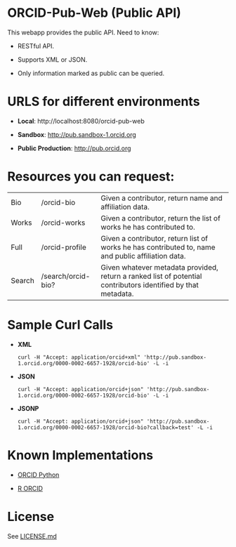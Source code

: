 # ORCID-Pub-Web (Public API)
This webapp provides the public API. Need to know:

* RESTful API.

* Supports XML or JSON.

* Only information marked as public can be queried. 


# URLS for different environments

* **Local**: http://localhost:8080/orcid-pub-web

* **Sandbox**: http://pub.sandbox-1.orcid.org

* **Public Production**: http://pub.orcid.org

# Resources you can request:
<table><tbody>
<tr>
<td>Bio</td>
<td>/orcid-bio</td>
<td>Given a contributor, return name and affiliation data.</td>
</tr>

<tr>
<td>Works</td>
<td>/orcid-works</td>
<td>Given a contributor, return the list of works he has contributed to.</td>
</tr>

<tr>
<td>Full</td>
<td>/orcid-profile</td>
<td>Given a contributor, return list of works he has contributed to, name and public affiliation data.</td>
</tr>

<tr>
<td>Search</td>
<td>/search/orcid-bio?</td>
<td>Given whatever metadata provided, return a ranked list of potential contributors identified by that metadata.</td>
</tr>
</tbody></table>


# Sample Curl Calls

* **XML**
    ```
    curl -H "Accept: application/orcid+xml" 'http://pub.sandbox-1.orcid.org/0000-0002-6657-1928/orcid-bio' -L -i
    ```
    
* **JSON**
    ```
    curl -H "Accept: application/orcid+json" 'http://pub.sandbox-1.orcid.org/0000-0002-6657-1928/orcid-bio' -L -i
    ```

* **JSONP**
    ```
    curl -H "Accept: application/orcid+json" 'http://pub.sandbox-1.orcid.org/0000-0002-6657-1928/orcid-bio?callback=test' -L -i
    ```


# Known Implementations

* [ORCID Python](https://github.com/scholrly/orcid-python)

* [R ORCID](https://github.com/ropensci/rorcid)

    
# License
See [LICENSE.md](https://github.com/ORCID/ORCID-Work-in-Progress/blob/master/LICENSE.md)


